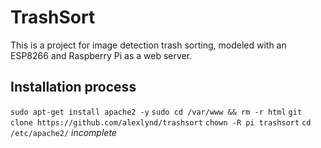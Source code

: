 # TrashSort
This is a project for image detection trash sorting, modeled with an ESP8266 and Raspberry Pi as a web server.

## Installation process
`sudo apt-get install apache2 -y`
`sudo cd /var/www && rm -r html`
`git clone https://github.com/alexlynd/trashsort`
`chown -R pi trashsort`
`cd /etc/apache2/`
*incomplete*
